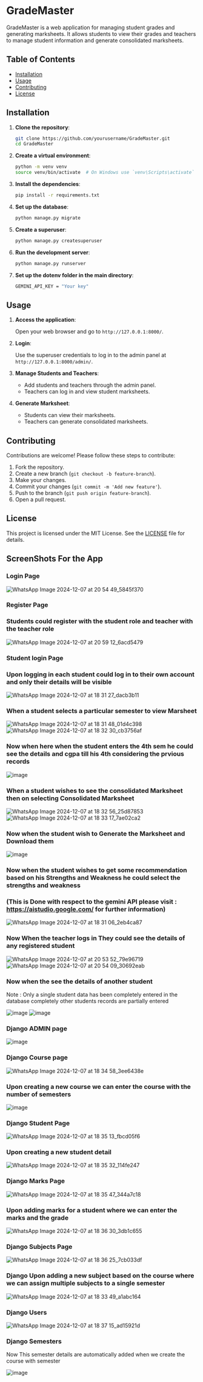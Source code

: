 # GradeMaster

GradeMaster is a web application for managing student grades and generating marksheets. It allows students to view their grades and teachers to manage student information and generate consolidated marksheets.

## Table of Contents

- [Installation](#installation)
- [Usage](#usage)
- [Contributing](#contributing)
- [License](#license)

## Installation

1. **Clone the repository**:

    ```sh
    git clone https://github.com/yourusername/GradeMaster.git
    cd GradeMaster
    ```

2. **Create a virtual environment**:

    ```sh
    python -m venv venv
    source venv/bin/activate  # On Windows use `venv\Scripts\activate`
    ```

3. **Install the dependencies**:

    ```sh
    pip install -r requirements.txt
    ```

4. **Set up the database**:

    ```sh
    python manage.py migrate
    ```

5. **Create a superuser**:

    ```sh
    python manage.py createsuperuser
    ```

6. **Run the development server**:

    ```sh
    python manage.py runserver
    ```
    
7. **Set up the dotenv folder in the main directory**:

    ```sh
    GEMINI_API_KEY = "Your key"
    ```
    
## Usage

1. **Access the application**:

    Open your web browser and go to `http://127.0.0.1:8000/`.

2. **Login**:

    Use the superuser credentials to log in to the admin panel at `http://127.0.0.1:8000/admin/`.

3. **Manage Students and Teachers**:

    - Add students and teachers through the admin panel.
    - Teachers can log in and view student marksheets.

4. **Generate Marksheet**:

    - Students can view their marksheets.
    - Teachers can generate consolidated marksheets.

## Contributing

Contributions are welcome! Please follow these steps to contribute:

1. Fork the repository.
2. Create a new branch (`git checkout -b feature-branch`).
3. Make your changes.
4. Commit your changes (`git commit -m 'Add new feature'`).
5. Push to the branch (`git push origin feature-branch`).
6. Open a pull request.

## License

This project is licensed under the MIT License. See the [LICENSE](LICENSE) file for details.

## ScreenShots For the App 
### Login Page

![WhatsApp Image 2024-12-07 at 20 54 49_5845f370](https://github.com/user-attachments/assets/6f5e7c9b-6340-4d04-9996-2b0129667e4b)


### Register Page 
### Students could register with the student role and teacher with the teacher role 

![WhatsApp Image 2024-12-07 at 20 59 12_6acd5479](https://github.com/user-attachments/assets/1079ae01-f1fb-4723-b6aa-6db9c6f0d311)


### Student login Page 
### Upon logging in each student could log in to their own account and only their details will be visible

![WhatsApp Image 2024-12-07 at 18 31 27_dacb3b11](https://github.com/user-attachments/assets/26df51a7-d966-421b-b3b0-26fb06865420)


### When a student selects a particular semester to view Marsheet

![WhatsApp Image 2024-12-07 at 18 31 48_01d4c398](https://github.com/user-attachments/assets/135f11ca-02fc-4ed6-a647-9e709988a192)
![WhatsApp Image 2024-12-07 at 18 32 30_cb3756af](https://github.com/user-attachments/assets/9e734c27-b498-4d5f-b896-d46dd9596c1b)


### Now when here when the student enters the 4th sem he could see the details and cgpa till his 4th considering the prvious records
![image](https://github.com/user-attachments/assets/8f99229e-2b18-4737-be52-5d7f376314b5)


### When a student wishes to see the consolidated Marksheet then on selecting Consolidated Marksheet

![WhatsApp Image 2024-12-07 at 18 32 56_25d87853](https://github.com/user-attachments/assets/86a2a519-54a6-4074-8e29-89bfc67af4a5)
![WhatsApp Image 2024-12-07 at 18 33 17_7ae02ca2](https://github.com/user-attachments/assets/648df63e-78ed-4eee-9ecf-1a41ed021155)


### Now when the student wish to Generate the Marksheet and Download them

![image](https://github.com/user-attachments/assets/d49b0d45-8317-496b-9d36-f16977e49639)


### Now when the student wishes to get some recommendation based on his Strengths and Weakness he could select the strengths and weakness
### (This is Done with respect to the gemini API please visit : https://aistudio.google.com/  for further information)

![WhatsApp Image 2024-12-07 at 18 31 06_2eb4ca87](https://github.com/user-attachments/assets/a616a5f7-c80b-43f2-a8cf-0d23c7449b73)


### Now When the teacher logs in They could see the details of any registered student

![WhatsApp Image 2024-12-07 at 20 53 52_79e96719](https://github.com/user-attachments/assets/aa96cf10-08c0-44fa-bb44-fa7997df9747)
![WhatsApp Image 2024-12-07 at 20 54 09_30692eab](https://github.com/user-attachments/assets/7bdf209e-5b4c-41f5-a8ab-784a4ffbf7d8)


### Now when the see the details of another student 
Note : Only a single student data has been completely entered in the database completely other students records are partially entered

![image](https://github.com/user-attachments/assets/5fca7d53-306b-4123-b65f-8ede4cb9eaa1)
![image](https://github.com/user-attachments/assets/1dbcefc7-d8c1-432e-8215-dfaf4d0b2b18)

### Django ADMIN page 

![image](https://github.com/user-attachments/assets/718547fa-6827-4a1e-8507-7ef5d6a0c5ee)


### Django Course page 

![WhatsApp Image 2024-12-07 at 18 34 58_3ee6438e](https://github.com/user-attachments/assets/aab3df17-4ff3-427f-a542-ce21699e59cc)


### Upon creating a new course we can enter the course with the number of semesters 

![image](https://github.com/user-attachments/assets/be419cb5-7164-4691-87cf-dd29529c6115)


### Django Student Page 

![WhatsApp Image 2024-12-07 at 18 35 13_fbcd05f6](https://github.com/user-attachments/assets/eab7c6f5-b69f-4a1a-986e-598210cc1a32)


### Upon creating a new student detail 

![WhatsApp Image 2024-12-07 at 18 35 32_114fe247](https://github.com/user-attachments/assets/c0221822-5353-40c4-bd6e-7f6f078f0912)


### Django Marks Page 

![WhatsApp Image 2024-12-07 at 18 35 47_344a7c18](https://github.com/user-attachments/assets/d5a7d8be-40c6-4465-ad96-f3b374730a86)


### Upon adding marks for a student where we can enter the marks and the grade

![WhatsApp Image 2024-12-07 at 18 36 30_3db1c655](https://github.com/user-attachments/assets/6e01b320-b7ba-4abd-9100-19c8c458c08d)


### Django Subjects Page

![WhatsApp Image 2024-12-07 at 18 36 25_7cb033df](https://github.com/user-attachments/assets/2f23f6c9-c71d-4b29-bd55-1afc85fbd171)


### Django Upon adding a new subject based on the course where we can assign multiple subjects to a single semester

![WhatsApp Image 2024-12-07 at 18 33 49_a1abc164](https://github.com/user-attachments/assets/ae056a00-9bd9-4541-aa7f-dbcad483d8d1)


### Django Users 

![WhatsApp Image 2024-12-07 at 18 37 15_ad15921d](https://github.com/user-attachments/assets/4acc4df5-9a4b-4c57-b7ef-34913b533591)


### Django Semesters 
Now This semester details are automatically added when we create the course with semester 

![image](https://github.com/user-attachments/assets/64c80783-59a9-47f3-a130-526f5e7c1d9d)












